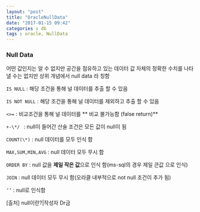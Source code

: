 ```yaml
---
layout: "post"
title: "OracleNullData"
date: "2017-01-15 09:42"
categories : db
tags : oracle, NullData
---
```


### Null Data

어떤 값인지는 알 수 없지만 공간을 점유하고 있는 데이터
값 자체의 정확한 수치를 나타낼 수는 없지만 상위 개념에서 null data 라 칭함

`IS NULL` : 해당 조건을 통해 널 데이터를 추출 할 수 있음

`IS NOT NULL` : 해당 조건을 통해 널 데이터를 제외하고 추출 할 수 있음

`<>=` : 비교조건을 통해 널 데이터를 ** 비교 불가능함 (false return)**

`+-\*/ ` : null이 들어간 산술 조건은 모든 값이 null이 됨

`COUNT(\*)` : null 데이터를 모두 인식 함

`MAX,SUM,MIN,AVG` : null 데이터 모두 무시 함

`ORDER BY` : null 값을 **제일 작은 값**으로 인식 함(ms-sql의 경우 제일 큰값 으로 인식)

`JOIN` : null 데이터 모두 무시 함(오라클 내부적으로 not null 조건이 추가 됨)

`‘’` :  null로 인식함


[출처] null이란?|작성자 Dr금
